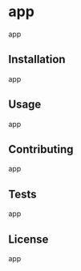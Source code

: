 # app

  app
  
  ## Installation
  
  app
  
  ## Usage
  
  app
  
  ## Contributing
  
  app

  ## Tests
  
  app
  
  ## License
  
  app